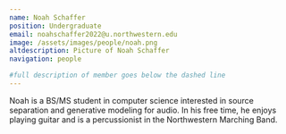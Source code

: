 ```yaml
---
name: Noah Schaffer
position: Undergraduate
email: noahschaffer2022@u.northwestern.edu
image: /assets/images/people/noah.png
altdescription: Picture of Noah Schaffer
navigation: people

#full description of member goes below the dashed line
---
```

Noah is a BS/MS student in computer science interested in source separation and generative modeling for audio. In his free time, he enjoys playing guitar and is a percussionist in the Northwestern Marching Band.


